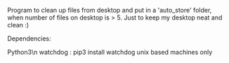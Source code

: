 Program to clean up files from desktop and put in a 'auto_store' folder, when number of files on desktop is > 5. Just to keep my desktop neat and clean :)

Dependencies:

Python3\n
watchdog : pip3 install watchdog
unix based machines only
